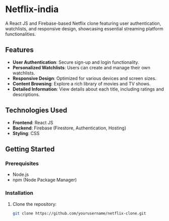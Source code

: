 # Netflix-india
A React JS and Firebase-based Netflix clone featuring user authentication, watchlists, and responsive design, showcasing essential streaming platform functionalities.


## Features

- **User Authentication**: Secure sign-up and login functionality.
- **Personalized Watchlists**: Users can create and manage their own watchlists.
- **Responsive Design**: Optimized for various devices and screen sizes.
- **Content Browsing**: Explore a rich library of movies and TV shows.
- **Detailed Information**: View details about each title, including ratings and descriptions.

## Technologies Used

- **Frontend**: React JS
- **Backend**: Firebase (Firestore, Authentication, Hosting)
- **Styling**: CSS

## Getting Started

### Prerequisites

- Node.js
- npm (Node Package Manager)

### Installation

1. Clone the repository:
   ```bash
   git clone https://github.com/yourusername/netflix-clone.git

